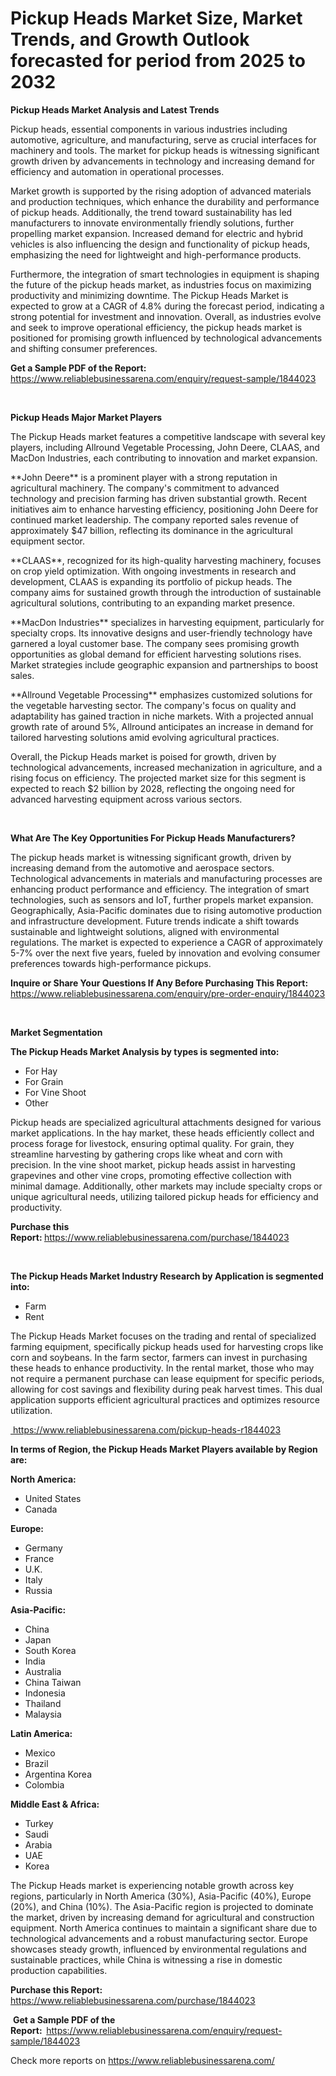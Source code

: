 <p><h1>Pickup Heads Market Size, Market Trends, and Growth Outlook forecasted for period from 2025 to 2032</h1></p><p><strong>Pickup Heads Market Analysis and Latest Trends</strong></p>
<p><p>Pickup heads, essential components in various industries including automotive, agriculture, and manufacturing, serve as crucial interfaces for machinery and tools. The market for pickup heads is witnessing significant growth driven by advancements in technology and increasing demand for efficiency and automation in operational processes.</p><p>Market growth is supported by the rising adoption of advanced materials and production techniques, which enhance the durability and performance of pickup heads. Additionally, the trend toward sustainability has led manufacturers to innovate environmentally friendly solutions, further propelling market expansion. Increased demand for electric and hybrid vehicles is also influencing the design and functionality of pickup heads, emphasizing the need for lightweight and high-performance products.</p><p>Furthermore, the integration of smart technologies in equipment is shaping the future of the pickup heads market, as industries focus on maximizing productivity and minimizing downtime. The Pickup Heads Market is expected to grow at a CAGR of 4.8% during the forecast period, indicating a strong potential for investment and innovation. Overall, as industries evolve and seek to improve operational efficiency, the pickup heads market is positioned for promising growth influenced by technological advancements and shifting consumer preferences.</p></p>
<p><strong>Get a Sample PDF of the Report:&nbsp;</strong> <a href="https://www.reliablebusinessarena.com/enquiry/request-sample/1844023?utm_campaign=2396&utm_medium=2&utm_source=Github&utm_content=ia&utm_term=30032025&utm_id=pickup-heads">https://www.reliablebusinessarena.com/enquiry/request-sample/1844023</a></p>
<p>&nbsp;</p>
<p><strong>Pickup Heads Major Market Players</strong></p>
<p><p>The Pickup Heads market features a competitive landscape with several key players, including Allround Vegetable Processing, John Deere, CLAAS, and MacDon Industries, each contributing to innovation and market expansion.</p><p>**John Deere** is a prominent player with a strong reputation in agricultural machinery. The company's commitment to advanced technology and precision farming has driven substantial growth. Recent initiatives aim to enhance harvesting efficiency, positioning John Deere for continued market leadership. The company reported sales revenue of approximately $47 billion, reflecting its dominance in the agricultural equipment sector.</p><p>**CLAAS**, recognized for its high-quality harvesting machinery, focuses on crop yield optimization. With ongoing investments in research and development, CLAAS is expanding its portfolio of pickup heads. The company aims for sustained growth through the introduction of sustainable agricultural solutions, contributing to an expanding market presence.</p><p>**MacDon Industries** specializes in harvesting equipment, particularly for specialty crops. Its innovative designs and user-friendly technology have garnered a loyal customer base. The company sees promising growth opportunities as global demand for efficient harvesting solutions rises. Market strategies include geographic expansion and partnerships to boost sales.</p><p>**Allround Vegetable Processing** emphasizes customized solutions for the vegetable harvesting sector. The company's focus on quality and adaptability has gained traction in niche markets. With a projected annual growth rate of around 5%, Allround anticipates an increase in demand for tailored harvesting solutions amid evolving agricultural practices.</p><p>Overall, the Pickup Heads market is poised for growth, driven by technological advancements, increased mechanization in agriculture, and a rising focus on efficiency. The projected market size for this segment is expected to reach $2 billion by 2028, reflecting the ongoing need for advanced harvesting equipment across various sectors.</p></p>
<p>&nbsp;</p>
<p><strong>What Are The Key Opportunities For Pickup Heads Manufacturers?</strong></p>
<p><p>The pickup heads market is witnessing significant growth, driven by increasing demand from the automotive and aerospace sectors. Technological advancements in materials and manufacturing processes are enhancing product performance and efficiency. The integration of smart technologies, such as sensors and IoT, further propels market expansion. Geographically, Asia-Pacific dominates due to rising automotive production and infrastructure development. Future trends indicate a shift towards sustainable and lightweight solutions, aligned with environmental regulations. The market is expected to experience a CAGR of approximately 5-7% over the next five years, fueled by innovation and evolving consumer preferences towards high-performance pickups.</p></p>
<p><strong>Inquire or Share Your Questions If Any Before Purchasing This Report:</strong> <a href="https://www.reliablebusinessarena.com/enquiry/pre-order-enquiry/1844023?utm_campaign=2396&utm_medium=2&utm_source=Github&utm_content=ia&utm_term=30032025&utm_id=pickup-heads">https://www.reliablebusinessarena.com/enquiry/pre-order-enquiry/1844023</a></p>
<p>&nbsp;</p>
<p><strong>Market Segmentation</strong></p>
<p><strong>The Pickup Heads Market Analysis by types is segmented into:</strong></p>
<p><ul><li>For Hay</li><li>For Grain</li><li>For Vine Shoot</li><li>Other</li></ul></p>
<p><p>Pickup heads are specialized agricultural attachments designed for various market applications. In the hay market, these heads efficiently collect and process forage for livestock, ensuring optimal quality. For grain, they streamline harvesting by gathering crops like wheat and corn with precision. In the vine shoot market, pickup heads assist in harvesting grapevines and other vine crops, promoting effective collection with minimal damage. Additionally, other markets may include specialty crops or unique agricultural needs, utilizing tailored pickup heads for efficiency and productivity.</p></p>
<p><strong>Purchase this Report:&nbsp;</strong><a href="https://www.reliablebusinessarena.com/purchase/1844023?utm_campaign=2396&utm_medium=2&utm_source=Github&utm_content=ia&utm_term=30032025&utm_id=pickup-heads">https://www.reliablebusinessarena.com/purchase/1844023</a></p>
<p>&nbsp;</p>
<p><strong>The Pickup Heads Market Industry Research by Application is segmented into:</strong></p>
<p><ul><li>Farm</li><li>Rent</li></ul></p>
<p><p>The Pickup Heads Market focuses on the trading and rental of specialized farming equipment, specifically pickup heads used for harvesting crops like corn and soybeans. In the farm sector, farmers can invest in purchasing these heads to enhance productivity. In the rental market, those who may not require a permanent purchase can lease equipment for specific periods, allowing for cost savings and flexibility during peak harvest times. This dual application supports efficient agricultural practices and optimizes resource utilization.</p></p>
<p><a href="https://www.reliablebusinessarena.com/pickup-heads-r1844023?utm_campaign=2396&utm_medium=2&utm_source=Github&utm_content=ia&utm_term=30032025&utm_id=pickup-heads">&nbsp;https://www.reliablebusinessarena.com/pickup-heads-r1844023</a></p>
<p><strong>In terms of Region, the Pickup Heads Market Players available by Region are:</strong></p>
<p>
    <p> <strong> North America: </strong>
        <ul>
            <li>United States</li>
            <li>Canada</li>
        </ul>
        </p> 
    <p> <strong> Europe: </strong>
        <ul>
            <li>Germany</li>
            <li>France</li>
            <li>U.K.</li>
            <li>Italy</li>
            <li>Russia</li>
        </ul>
        </p> 
    <p> <strong> Asia-Pacific: </strong>
        <ul>
            <li>China</li>
            <li>Japan</li>
            <li>South Korea</li>
            <li>India</li>
            <li>Australia</li>
            <li>China Taiwan</li>
            <li>Indonesia</li>
            <li>Thailand</li>
            <li>Malaysia</li>
        </ul>
        </p> 
    <p> <strong> Latin America: </strong>
        <ul>
            <li>Mexico</li>
            <li>Brazil</li>
            <li>Argentina Korea</li>
            <li>Colombia</li>
        </ul>
        </p> 
    <p> <strong> Middle East & Africa: </strong>
        <ul>
            <li>Turkey</li>
            <li>Saudi</li>
            <li>Arabia</li>
            <li>UAE</li>
            <li>Korea</li>
        </ul>
    </p>
    </p>
<p><p>The Pickup Heads market is experiencing notable growth across key regions, particularly in North America (30%), Asia-Pacific (40%), Europe (20%), and China (10%). The Asia-Pacific region is projected to dominate the market, driven by increasing demand for agricultural and construction equipment. North America continues to maintain a significant share due to technological advancements and a robust manufacturing sector. Europe showcases steady growth, influenced by environmental regulations and sustainable practices, while China is witnessing a rise in domestic production capabilities.</p></p>
<p><strong>Purchase this Report: </strong><a href="https://www.reliablebusinessarena.com/purchase/1844023?utm_campaign=2396&utm_medium=2&utm_source=Github&utm_content=ia&utm_term=30032025&utm_id=pickup-heads">https://www.reliablebusinessarena.com/purchase/1844023</a></p>
<p>&nbsp;<strong>Get a Sample PDF of the Report:&nbsp;&nbsp;</strong><a href="https://www.reliablebusinessarena.com/enquiry/request-sample/1844023?utm_campaign=2396&utm_medium=2&utm_source=Github&utm_content=ia&utm_term=30032025&utm_id=pickup-heads">https://www.reliablebusinessarena.com/enquiry/request-sample/1844023</a></p>
<p><strong></strong></p>
<p>Check more reports on <a href="https://www.reliablebusinessarena.com/?utm_campaign=2396&utm_medium=2&utm_source=Github&utm_content=ia&utm_term=30032025&utm_id=pickup-heads">https://www.reliablebusinessarena.com/</a></p>
